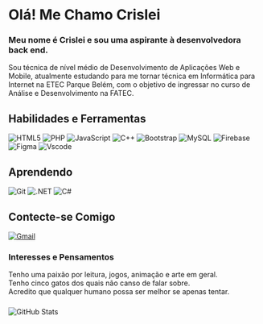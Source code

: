 
#  Olá! Me Chamo Crislei

### Meu nome é Crislei e sou uma aspirante à desenvolvedora back end.

Sou técnica de nível médio de Desenvolvimento de Aplicações Web e Mobile, atualmente estudando para me tornar técnica em Informática para Internet na ETEC Parque Belém, com o objetivo de ingressar no curso de Análise e Desenvolvimento na FATEC.

## Habilidades e Ferramentas

![HTML5](https://img.shields.io/badge/HTML5-E34F26?style=for-the-badge&logo=html5&logoColor=white)
![PHP](https://img.shields.io/badge/PHP-777BB4?style=for-the-badge&logo=php&logoColor=white)
![JavaScript](https://img.shields.io/badge/JavaScript-F7DF1E?style=for-the-badge&logo=javascript&logoColor=black)
![C++](https://img.shields.io/badge/C%2B%2B-00599C?style=for-the-badge&logo=c%2B%2B&logoColor=white)
![Bootstrap](https://img.shields.io/badge/-boostrap-0D1117?style=for-the-badge&logo=bootstrap&labelColor=0D1117)
![MySQL](https://img.shields.io/badge/MySQL-00000F?style=for-the-badge&logo=mysql&logoColor=white)
![Firebase](https://img.shields.io/badge/MySQL-000?style=for-the-badge&logo=firebase&logoColor=ffca28)
![Figma](https://img.shields.io/badge/Figma-696969?style=for-the-badge&logo=figma&logoColor=figma)
![Vscode](https://img.shields.io/badge/Vscode-007ACC?style=for-the-badge&logo=visual-studio-code&logoColor=white)

## Aprendendo

![Git](https://img.shields.io/badge/GIT-E44C30?style=for-the-badge&logo=git&logoColor=white)
![.NET](https://img.shields.io/badge/.NET-5C2D91?style=for-the-badge&logo=.net&logoColor=white)
![C#](https://img.shields.io/badge/C%23-239120?style=for-the-badge&logo=c-sharp&logoColor=white)

## Contecte-se Comigo
[![Gmail](https://img.shields.io/badge/Gmail-333333?style=for-the-badge&logo=gmail&logoColor=blue)](mailto:lakislaaa@gmail.com)

### Interesses e Pensamentos
Tenho uma paixão por leitura, jogos, animação e arte em geral.  
Tenho cinco gatos dos quais não canso de falar sobre.       
Acredito que qualquer humano possa ser melhor se apenas tentar.

### 


![GitHub Stats](https://github-readme-stats.vercel.app/api?username=LaKisla&theme=transparent&bg_color=000&border_color=30A3DC&show_icons=true&icon_color=30A3DC&title_color=E94D5F&text_color=FFF)

